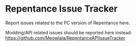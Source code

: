 # Repentance Issue Tracker
Report issues related to the PC version of Repentance here.

Modding/API related issues should be reported here instead:
https://github.com/Meowlala/RepentanceAPIIssueTracker
